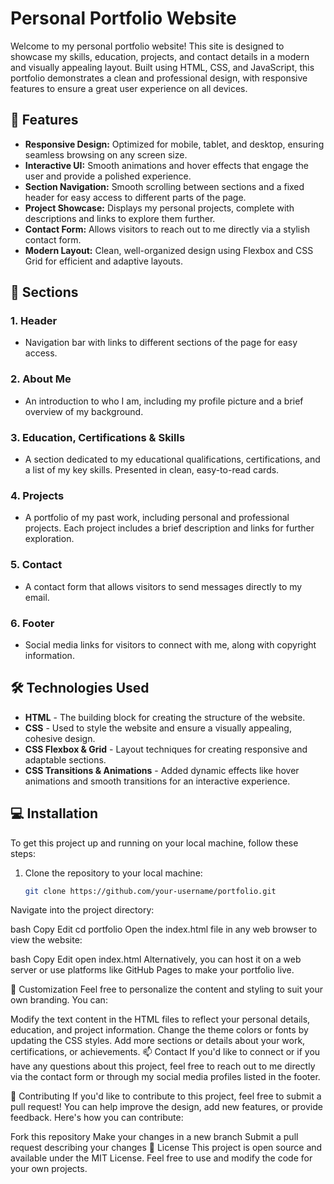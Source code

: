 # Personal Portfolio Website

Welcome to my personal portfolio website! This site is designed to showcase my skills, education, projects, and contact details in a modern and visually appealing layout. Built using HTML, CSS, and JavaScript, this portfolio demonstrates a clean and professional design, with responsive features to ensure a great user experience on all devices.

## 🚀 Features

- **Responsive Design:** Optimized for mobile, tablet, and desktop, ensuring seamless browsing on any screen size.
- **Interactive UI:** Smooth animations and hover effects that engage the user and provide a polished experience.
- **Section Navigation:** Smooth scrolling between sections and a fixed header for easy access to different parts of the page.
- **Project Showcase:** Displays my personal projects, complete with descriptions and links to explore them further.
- **Contact Form:** Allows visitors to reach out to me directly via a stylish contact form.
- **Modern Layout:** Clean, well-organized design using Flexbox and CSS Grid for efficient and adaptive layouts.

## 🌟 Sections

### 1. **Header**
   - Navigation bar with links to different sections of the page for easy access.

### 2. **About Me**
   - An introduction to who I am, including my profile picture and a brief overview of my background.

### 3. **Education, Certifications & Skills**
   - A section dedicated to my educational qualifications, certifications, and a list of my key skills. Presented in clean, easy-to-read cards.

### 4. **Projects**
   - A portfolio of my past work, including personal and professional projects. Each project includes a brief description and links for further exploration.

### 5. **Contact**
   - A contact form that allows visitors to send messages directly to my email.

### 6. **Footer**
   - Social media links for visitors to connect with me, along with copyright information.

## 🛠️ Technologies Used

- **HTML** - The building block for creating the structure of the website.
- **CSS** - Used to style the website and ensure a visually appealing, cohesive design.
- **CSS Flexbox & Grid** - Layout techniques for creating responsive and adaptable sections.
- **CSS Transitions & Animations** - Added dynamic effects like hover animations and smooth transitions for an interactive experience.

## 💻 Installation

To get this project up and running on your local machine, follow these steps:

1. Clone the repository to your local machine:
   ```bash
   git clone https://github.com/your-username/portfolio.git
Navigate into the project directory:

bash
Copy
Edit
cd portfolio
Open the index.html file in any web browser to view the website:

bash
Copy
Edit
open index.html
Alternatively, you can host it on a web server or use platforms like GitHub Pages to make your portfolio live.

🎨 Customization
Feel free to personalize the content and styling to suit your own branding. You can:

Modify the text content in the HTML files to reflect your personal details, education, and project information.
Change the theme colors or fonts by updating the CSS styles.
Add more sections or details about your work, certifications, or achievements.
📫 Contact
If you'd like to connect or if you have any questions about this project, feel free to reach out to me directly via the contact form or through my social media profiles listed in the footer.

👥 Contributing
If you'd like to contribute to this project, feel free to submit a pull request! You can help improve the design, add new features, or provide feedback. Here's how you can contribute:

Fork this repository
Make your changes in a new branch
Submit a pull request describing your changes
📝 License
This project is open source and available under the MIT License. Feel free to use and modify the code for your own projects.
